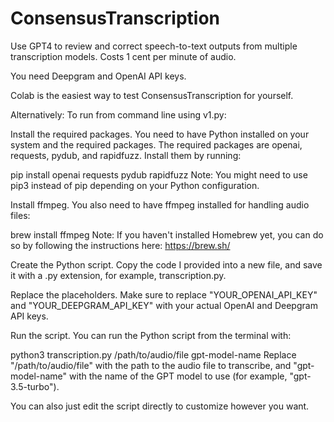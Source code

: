 # ConsensusTranscription
Use GPT4 to review and correct speech-to-text outputs from multiple transcription models. Costs 1 cent per minute of audio.

You need Deepgram and OpenAI API keys.

Colab is the easiest way to test ConsensusTranscription for yourself.

Alternatively:
To run from command line using v1.py:

Install the required packages. You need to have Python installed on your system and the required packages. The required packages are openai, requests, pydub, and rapidfuzz. Install them by running:

pip install openai requests pydub rapidfuzz
Note: You might need to use pip3 instead of pip depending on your Python configuration.

Install ffmpeg. You also need to have ffmpeg installed for handling audio files:


brew install ffmpeg
Note: If you haven't installed Homebrew yet, you can do so by following the instructions here: https://brew.sh/

Create the Python script. Copy the code I provided into a new file, and save it with a .py extension, for example, transcription.py.

Replace the placeholders. Make sure to replace "YOUR_OPENAI_API_KEY" and "YOUR_DEEPGRAM_API_KEY" with your actual OpenAI and Deepgram API keys.

Run the script. You can run the Python script from the terminal with:

python3 transcription.py /path/to/audio/file gpt-model-name
Replace "/path/to/audio/file" with the path to the audio file to transcribe, and "gpt-model-name" with the name of the GPT model to use (for example, "gpt-3.5-turbo").

You can also just edit the script directly to customize however you want.
